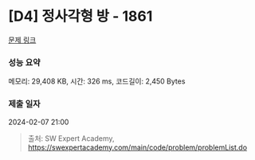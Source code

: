 # [D4] 정사각형 방 - 1861 

[문제 링크](https://swexpertacademy.com/main/code/problem/problemDetail.do?contestProbId=AV5LtJYKDzsDFAXc) 

### 성능 요약

메모리: 29,408 KB, 시간: 326 ms, 코드길이: 2,450 Bytes

### 제출 일자

2024-02-07 21:00



> 출처: SW Expert Academy, https://swexpertacademy.com/main/code/problem/problemList.do